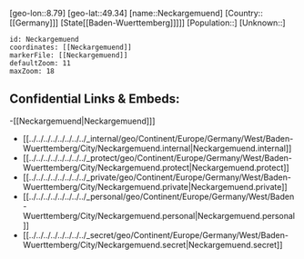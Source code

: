 ﻿---
location: [49.34,8.79]
mapzoom: [7,12] 
mapmarker: city 
type: City
tags:
- geo/City


SpocWebEntityId: 32764
isDeleted: false
confidential: public

---
[geo-lon::8.79]
[geo-lat::49.34]
[name::Neckargemuend]
[Country::[[Germany]]]
[State[[Baden-Wuerttemberg]]]]]
[Population::]
[Unknown::]


```leaflet
id: Neckargemuend
coordinates: [[Neckargemuend]]
markerFile: [[Neckargemuend]]
defaultZoom: 11 
maxZoom: 18
```


## Confidential Links & Embeds: 
-[[Neckargemuend|Neckargemuend]]] 
- [[../../../../../../../../_internal/geo/Continent/Europe/Germany/West/Baden-Wuerttemberg/City/Neckargemuend.internal|Neckargemuend.internal]] 
- [[../../../../../../../../_protect/geo/Continent/Europe/Germany/West/Baden-Wuerttemberg/City/Neckargemuend.protect|Neckargemuend.protect]] 
- [[../../../../../../../../_private/geo/Continent/Europe/Germany/West/Baden-Wuerttemberg/City/Neckargemuend.private|Neckargemuend.private]] 
- [[../../../../../../../../_personal/geo/Continent/Europe/Germany/West/Baden-Wuerttemberg/City/Neckargemuend.personal|Neckargemuend.personal]] 
- [[../../../../../../../../_secret/geo/Continent/Europe/Germany/West/Baden-Wuerttemberg/City/Neckargemuend.secret|Neckargemuend.secret]] 
